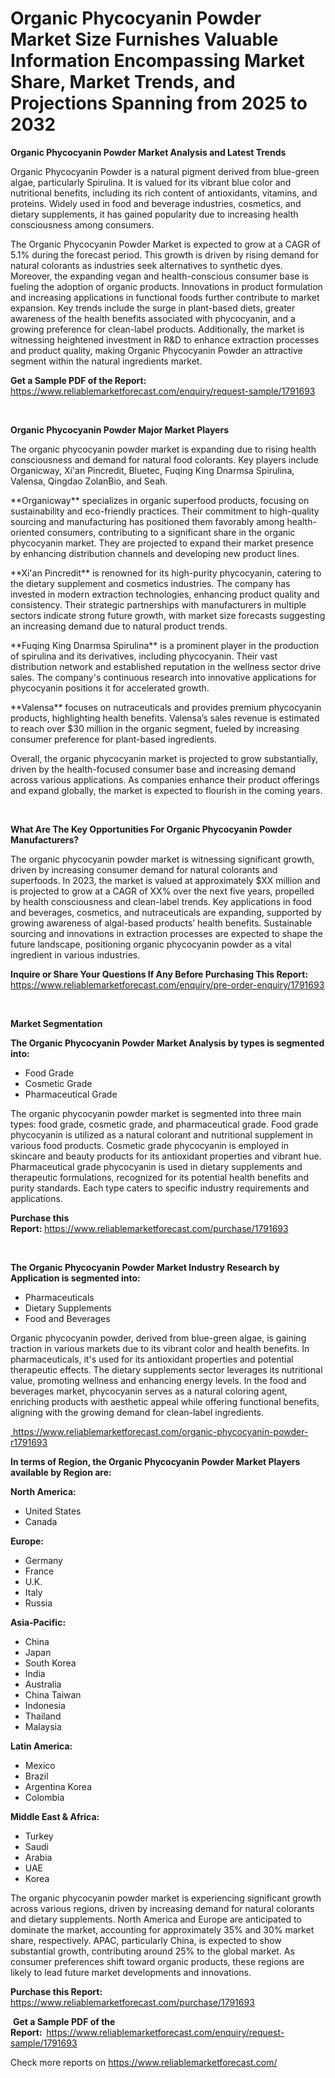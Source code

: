 <p><h1>Organic Phycocyanin Powder Market Size Furnishes Valuable Information Encompassing Market Share, Market Trends, and Projections Spanning from 2025 to 2032</h1></p><p><strong>Organic Phycocyanin Powder Market Analysis and Latest Trends</strong></p>
<p><p>Organic Phycocyanin Powder is a natural pigment derived from blue-green algae, particularly Spirulina. It is valued for its vibrant blue color and nutritional benefits, including its rich content of antioxidants, vitamins, and proteins. Widely used in food and beverage industries, cosmetics, and dietary supplements, it has gained popularity due to increasing health consciousness among consumers.</p><p>The Organic Phycocyanin Powder Market is expected to grow at a CAGR of 5.1% during the forecast period. This growth is driven by rising demand for natural colorants as industries seek alternatives to synthetic dyes. Moreover, the expanding vegan and health-conscious consumer base is fueling the adoption of organic products. Innovations in product formulation and increasing applications in functional foods further contribute to market expansion. Key trends include the surge in plant-based diets, greater awareness of the health benefits associated with phycocyanin, and a growing preference for clean-label products. Additionally, the market is witnessing heightened investment in R&D to enhance extraction processes and product quality, making Organic Phycocyanin Powder an attractive segment within the natural ingredients market.</p></p>
<p><strong>Get a Sample PDF of the Report:&nbsp;</strong> <a href="https://www.reliablemarketforecast.com/enquiry/request-sample/1791693?utm_campaign=2472&utm_medium=2&utm_source=Github&utm_content=ia&utm_term=07042025&utm_id=organic-phycocyanin-powder">https://www.reliablemarketforecast.com/enquiry/request-sample/1791693</a></p>
<p>&nbsp;</p>
<p><strong>Organic Phycocyanin Powder Major Market Players</strong></p>
<p><p>The organic phycocyanin powder market is expanding due to rising health consciousness and demand for natural food colorants. Key players include Organicway, Xi'an Pincredit, Bluetec, Fuqing King Dnarmsa Spirulina, Valensa, Qingdao ZolanBio, and Seah. </p><p>**Organicway** specializes in organic superfood products, focusing on sustainability and eco-friendly practices. Their commitment to high-quality sourcing and manufacturing has positioned them favorably among health-oriented consumers, contributing to a significant share in the organic phycocyanin market. They are projected to expand their market presence by enhancing distribution channels and developing new product lines.</p><p>**Xi'an Pincredit** is renowned for its high-purity phycocyanin, catering to the dietary supplement and cosmetics industries. The company has invested in modern extraction technologies, enhancing product quality and consistency. Their strategic partnerships with manufacturers in multiple sectors indicate strong future growth, with market size forecasts suggesting an increasing demand due to natural product trends.</p><p>**Fuqing King Dnarmsa Spirulina** is a prominent player in the production of spirulina and its derivatives, including phycocyanin. Their vast distribution network and established reputation in the wellness sector drive sales. The company's continuous research into innovative applications for phycocyanin positions it for accelerated growth.</p><p>**Valensa** focuses on nutraceuticals and provides premium phycocyanin products, highlighting health benefits. Valensa’s sales revenue is estimated to reach over $30 million in the organic segment, fueled by increasing consumer preference for plant-based ingredients.</p><p>Overall, the organic phycocyanin market is projected to grow substantially, driven by the health-focused consumer base and increasing demand across various applications. As companies enhance their product offerings and expand globally, the market is expected to flourish in the coming years.</p></p>
<p>&nbsp;</p>
<p><strong>What Are The Key Opportunities For Organic Phycocyanin Powder Manufacturers?</strong></p>
<p><p>The organic phycocyanin powder market is witnessing significant growth, driven by increasing consumer demand for natural colorants and superfoods. In 2023, the market is valued at approximately $XX million and is projected to grow at a CAGR of XX% over the next five years, propelled by health consciousness and clean-label trends. Key applications in food and beverages, cosmetics, and nutraceuticals are expanding, supported by growing awareness of algal-based products’ health benefits. Sustainable sourcing and innovations in extraction processes are expected to shape the future landscape, positioning organic phycocyanin powder as a vital ingredient in various industries.</p></p>
<p><strong>Inquire or Share Your Questions If Any Before Purchasing This Report:</strong> <a href="https://www.reliablemarketforecast.com/enquiry/pre-order-enquiry/1791693?utm_campaign=2472&utm_medium=2&utm_source=Github&utm_content=ia&utm_term=07042025&utm_id=organic-phycocyanin-powder">https://www.reliablemarketforecast.com/enquiry/pre-order-enquiry/1791693</a></p>
<p>&nbsp;</p>
<p><strong>Market Segmentation</strong></p>
<p><strong>The Organic Phycocyanin Powder Market Analysis by types is segmented into:</strong></p>
<p><ul><li>Food Grade</li><li>Cosmetic Grade</li><li>Pharmaceutical Grade</li></ul></p>
<p><p>The organic phycocyanin powder market is segmented into three main types: food grade, cosmetic grade, and pharmaceutical grade. Food grade phycocyanin is utilized as a natural colorant and nutritional supplement in various food products. Cosmetic grade phycocyanin is employed in skincare and beauty products for its antioxidant properties and vibrant hue. Pharmaceutical grade phycocyanin is used in dietary supplements and therapeutic formulations, recognized for its potential health benefits and purity standards. Each type caters to specific industry requirements and applications.</p></p>
<p><strong>Purchase this Report:&nbsp;</strong><a href="https://www.reliablemarketforecast.com/purchase/1791693?utm_campaign=2472&utm_medium=2&utm_source=Github&utm_content=ia&utm_term=07042025&utm_id=organic-phycocyanin-powder">https://www.reliablemarketforecast.com/purchase/1791693</a></p>
<p>&nbsp;</p>
<p><strong>The Organic Phycocyanin Powder Market Industry Research by Application is segmented into:</strong></p>
<p><ul><li>Pharmaceuticals</li><li>Dietary Supplements</li><li>Food and Beverages</li></ul></p>
<p><p>Organic phycocyanin powder, derived from blue-green algae, is gaining traction in various markets due to its vibrant color and health benefits. In pharmaceuticals, it's used for its antioxidant properties and potential therapeutic effects. The dietary supplements sector leverages its nutritional value, promoting wellness and enhancing energy levels. In the food and beverages market, phycocyanin serves as a natural coloring agent, enriching products with aesthetic appeal while offering functional benefits, aligning with the growing demand for clean-label ingredients.</p></p>
<p><a href="https://www.reliablemarketforecast.com/organic-phycocyanin-powder-r1791693?utm_campaign=2472&utm_medium=2&utm_source=Github&utm_content=ia&utm_term=07042025&utm_id=organic-phycocyanin-powder">&nbsp;https://www.reliablemarketforecast.com/organic-phycocyanin-powder-r1791693</a></p>
<p><strong>In terms of Region, the Organic Phycocyanin Powder Market Players available by Region are:</strong></p>
<p>
    <p> <strong> North America: </strong>
        <ul>
            <li>United States</li>
            <li>Canada</li>
        </ul>
        </p> 
    <p> <strong> Europe: </strong>
        <ul>
            <li>Germany</li>
            <li>France</li>
            <li>U.K.</li>
            <li>Italy</li>
            <li>Russia</li>
        </ul>
        </p> 
    <p> <strong> Asia-Pacific: </strong>
        <ul>
            <li>China</li>
            <li>Japan</li>
            <li>South Korea</li>
            <li>India</li>
            <li>Australia</li>
            <li>China Taiwan</li>
            <li>Indonesia</li>
            <li>Thailand</li>
            <li>Malaysia</li>
        </ul>
        </p> 
    <p> <strong> Latin America: </strong>
        <ul>
            <li>Mexico</li>
            <li>Brazil</li>
            <li>Argentina Korea</li>
            <li>Colombia</li>
        </ul>
        </p> 
    <p> <strong> Middle East & Africa: </strong>
        <ul>
            <li>Turkey</li>
            <li>Saudi</li>
            <li>Arabia</li>
            <li>UAE</li>
            <li>Korea</li>
        </ul>
    </p>
    </p>
<p><p>The organic phycocyanin powder market is experiencing significant growth across various regions, driven by increasing demand for natural colorants and dietary supplements. North America and Europe are anticipated to dominate the market, accounting for approximately 35% and 30% market share, respectively. APAC, particularly China, is expected to show substantial growth, contributing around 25% to the global market. As consumer preferences shift toward organic products, these regions are likely to lead future market developments and innovations.</p></p>
<p><strong>Purchase this Report: </strong><a href="https://www.reliablemarketforecast.com/purchase/1791693?utm_campaign=2472&utm_medium=2&utm_source=Github&utm_content=ia&utm_term=07042025&utm_id=organic-phycocyanin-powder">https://www.reliablemarketforecast.com/purchase/1791693</a></p>
<p>&nbsp;<strong>Get a Sample PDF of the Report:&nbsp;&nbsp;</strong><a href="https://www.reliablemarketforecast.com/enquiry/request-sample/1791693?utm_campaign=2472&utm_medium=2&utm_source=Github&utm_content=ia&utm_term=07042025&utm_id=organic-phycocyanin-powder">https://www.reliablemarketforecast.com/enquiry/request-sample/1791693</a></p>
<p><strong></strong></p>
<p>Check more reports on <a href="https://www.reliablemarketforecast.com/?utm_campaign=2472&utm_medium=2&utm_source=Github&utm_content=ia&utm_term=07042025&utm_id=organic-phycocyanin-powder">https://www.reliablemarketforecast.com/</a></p>